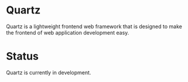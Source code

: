 # Quartz
Quartz is a lightweight frontend web framework that is designed to make the frontend of web application development easy.

# Status
Quartz is currently in development.
